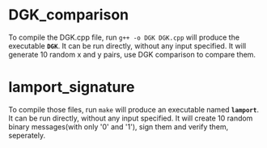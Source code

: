 # DGK_comparison
To compile the DGK.cpp file, run `g++ -o DGK DGK.cpp` will produce the executable **`DGK`**. 
It can be run directly, without any input specified. It will generate 10 random x and y pairs, use DGK comparison to compare them.

# lamport_signature
To compile those files, run `make` will produce an executable named **`lamport`**. 
It can be run directly, without any input specified. It will create 10 random binary messages(with only '0' and '1'), sign them and verify them, seperately.